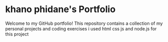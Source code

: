 # khano phidane's Portfolio

Welcome to my GitHub portfolio! This repository contains a collection of my personal projects and coding exercises
i used html css js and node.js for this project
